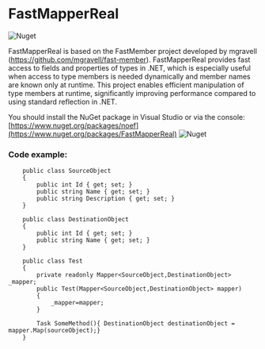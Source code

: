 # FastMapperReal
![Nuget](https://img.shields.io/nuget/v/fastmapper?label=FastMapperReal)

FastMapperReal is based on the FastMember project developed by mgravell (https://github.com/mgravell/fast-member). FastMapperReal provides fast access to fields and properties of types in .NET, which is especially useful when access to type members is needed dynamically and member names are known only at runtime. This project enables efficient manipulation of type members at runtime, significantly improving performance compared to using standard reflection in .NET.


You should install the NuGet package in Visual Studio or via the console: [https://www.nuget.org/packages/noef](https://www.nuget.org/packages/FastMapperReal)  ![Nuget](https://img.shields.io/nuget/v/fastmapper?label=FastMapperReal)

### Code example:
        public class SourceObject
        {
            public int Id { get; set; }
            public string Name { get; set; }
            public string Description { get; set; }
        }
        
        public class DestinationObject
        {
            public int Id { get; set; }
            public string Name { get; set; }
        }
        
        public class Test
        {
            private readonly Mapper<SourceObject,DestinationObject> _mapper;
            public Test(Mapper<SourceObject,DestinationObject> mapper)
            {
                _mapper=mapper;
            }

            Task SomeMethod(){ DestinationObject destinationObject = mapper.Map(sourceObject);}
        }
          
